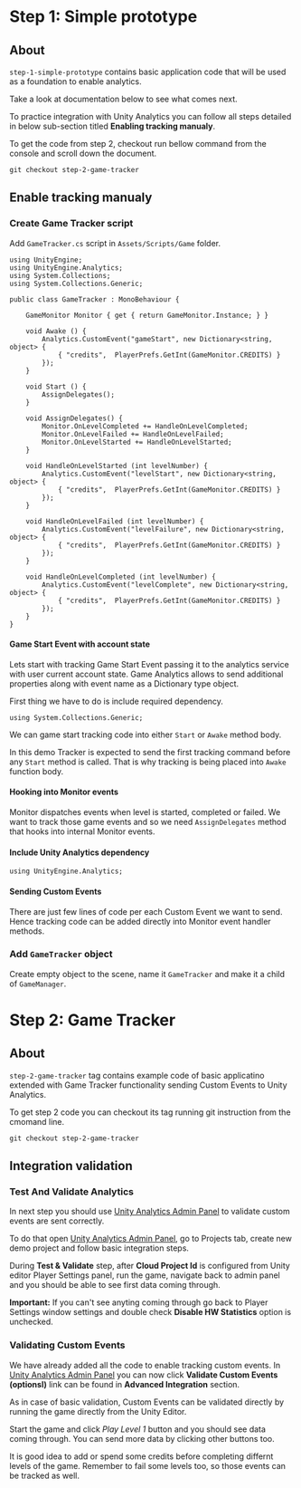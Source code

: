 # Step 1: Simple prototype

## About

`step-1-simple-prototype` contains basic application code that will be used as a foundation to enable analytics.

Take a look at documentation below to see what comes next. 

To practice integration with Unity Analytics you can follow all steps detailed in below sub-section titled **Enabling tracking manualy**.

To get the code from step 2, checkout run bellow command from the console and scroll down the document.
```
git checkout step-2-game-tracker
```

## Enable tracking manualy

### Create Game Tracker script
Add `GameTracker.cs` script in `Assets/Scripts/Game` folder.

```
using UnityEngine;
using UnityEngine.Analytics;
using System.Collections;
using System.Collections.Generic;

public class GameTracker : MonoBehaviour {

    GameMonitor Monitor { get { return GameMonitor.Instance; } }

    void Awake () {
        Analytics.CustomEvent("gameStart", new Dictionary<string, object> {
            { "credits",  PlayerPrefs.GetInt(GameMonitor.CREDITS) }
        });
    }

    void Start () {
        AssignDelegates();
    }

    void AssignDelegates() {
        Monitor.OnLevelCompleted += HandleOnLevelCompleted;
        Monitor.OnLevelFailed += HandleOnLevelFailed;
        Monitor.OnLevelStarted += HandleOnLevelStarted;
    }

    void HandleOnLevelStarted (int levelNumber) {
        Analytics.CustomEvent("levelStart", new Dictionary<string, object> {
            { "credits",  PlayerPrefs.GetInt(GameMonitor.CREDITS) }
        });
    }

    void HandleOnLevelFailed (int levelNumber) {
        Analytics.CustomEvent("levelFailure", new Dictionary<string, object> {
            { "credits",  PlayerPrefs.GetInt(GameMonitor.CREDITS) }
        });
    }

    void HandleOnLevelCompleted (int levelNumber) {
        Analytics.CustomEvent("levelComplete", new Dictionary<string, object> {
            { "credits",  PlayerPrefs.GetInt(GameMonitor.CREDITS) }
        });
    }
}

```

#### Game Start Event with account state
Lets start with tracking Game Start Event passing it to the analytics service with user current account state. Game Analytics allows to send additional properties along with event name as a Dictionary type object.

First thing we have to do is include required dependency.
```
using System.Collections.Generic;
```

We can game start tracking code into either `Start` or `Awake` method body.

In this demo Tracker is expected to send the first tracking command before any `Start` method is called. That is why tracking is being placed into `Awake` function body.

#### Hooking into Monitor events
Monitor dispatches events when level is started, completed or failed. We want to track those game events and so we need `AssignDelegates` method that hooks into internal Monitor events.

#### Include Unity Analytics dependency
```
using UnityEngine.Analytics;
```

#### Sending Custom Events
There are just few lines of code per each Custom Event we want to send. Hence tracking code can be added directly into Monitor event handler methods.

### Add `GameTracker` object
Create empty object to the scene, name it `GameTracker` and make it a child of `GameManager`.

# Step 2: Game Tracker

## About

`step-2-game-tracker` tag contains example code of basic applicatino extended with Game Tracker functionality sending Custom Events to Unity Analytics. 

To get step 2 code you can checkout its tag running git instruction from the cmomand line.
```
git checkout step-2-game-tracker
```

## Integration validation

### Test And Validate Analytics
[ap1]: https://analytics.cloud.unity3d.com

In next step you should use [Unity Analytics Admin Panel][ap1] to validate custom events are sent correctly. 

To do that open [Unity Analytics Admin Panel][ap1], go to Projects tab, create new demo project and follow basic integration steps.

During **Test & Validate** step, after **Cloud Project Id** is configured from Unity editor Player Settings panel, run the game, navigate back to admin panel and you should be able to see first data coming through. 

**Important:** If you can't see anyting coming through go back to Player Settings window settings and double check **Disable HW Statistics** option is unchecked.

### Validating Custom Events
We have already added all the code to enable tracking custom events. In [Unity Analytics Admin Panel][ap1] you can now click **Validate Custom Events (optionsl)** link can be found in **Advanced Integration** section.

As in case of basic validation, Custom Events can be validated directly by running the game directly from the Unity Editor. 

Start the game and click *Play Level 1* button and you should see data coming through. You can send more data by clicking other buttons too. 

It is good idea to add or spend some credits before completing differnt levels of the game. Remember to fail some levels too, so those events can be tracked as well.